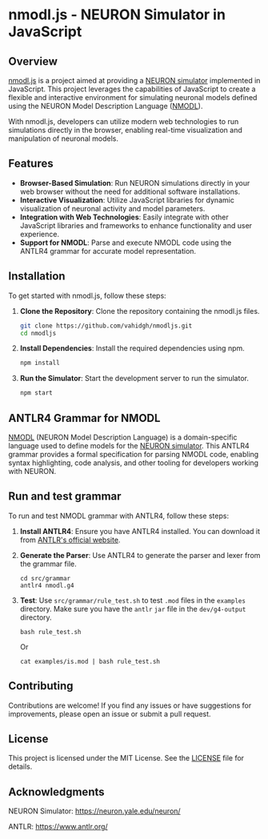 # nmodl.js - NEURON Simulator in JavaScript

## Overview

[nmodl.js](https://github.com/yourusername/nmodl.js) is a project aimed at providing a [NEURON simulator](http://neuron.yale.edu/neuron/)  implemented in JavaScript. This project leverages the capabilities of JavaScript to create a flexible and interactive environment for simulating neuronal models defined using the NEURON Model Description Language ([NMODL](https://www.neuron.yale.edu/neuron/static/docs/help/neuron/nmodl/nmodl.html)). 

With nmodl.js, developers can utilize modern web technologies to run simulations directly in the browser, enabling real-time visualization and manipulation of neuronal models.

## Features

- **Browser-Based Simulation**: Run NEURON simulations directly in your web browser without the need for additional software installations.
- **Interactive Visualization**: Utilize JavaScript libraries for dynamic visualization of neuronal activity and model parameters.
- **Integration with Web Technologies**: Easily integrate with other JavaScript libraries and frameworks to enhance functionality and user experience.
- **Support for NMODL**: Parse and execute NMODL code using the ANTLR4 grammar for accurate model representation.

## Installation

To get started with nmodl.js, follow these steps:

1. **Clone the Repository**: Clone the repository containing the nmodl.js files.

   ```bash
   git clone https://github.com/vahidgh/nmodljs.git
   cd nmodljs
   ```

2. **Install Dependencies**: Install the required dependencies using npm.
   
    ```bash
    npm install
    ```

3. **Run the Simulator**: Start the development server to run the simulator.

    ```bash
    npm start
    ```



## ANTLR4 Grammar for NMODL

[NMODL](https://www.neuron.yale.edu/neuron/static/docs/help/neuron/nmodl/nmodl.html) (NEURON Model Description Language) is a domain-specific language used to define models for the [NEURON simulator](http://neuron.yale.edu/neuron/). This ANTLR4 grammar provides a formal specification for parsing NMODL code, enabling syntax highlighting, code analysis, and other tooling for developers working with NEURON.


## Run and test grammar

To run and test NMODL grammar with ANTLR4, follow these steps:

1. **Install ANTLR4**: Ensure you have ANTLR4 installed. You can download it from [ANTLR's official website](https://www.antlr.org/download.html).

2. **Generate the Parser**: Use ANTLR4 to generate the parser and lexer from the grammar file.

   ```
   cd src/grammar
   antlr4 nmodl.g4
   ```

3. **Test**: Use `src/grammar/rule_test.sh` to test `.mod` files in the `examples` directory.
   Make sure you have the `antlr` `jar` file in the `dev/g4-output` directory.

   ```
   bash rule_test.sh
   ```
   Or
   ```
   cat examples/is.mod | bash rule_test.sh
   ```


## Contributing

Contributions are welcome! If you find any issues or have suggestions for improvements, please open an issue or submit a pull request.

## License

This project is licensed under the MIT License. See the [LICENSE](https://github.com/vahidgh/nmodljs/LICENSE) file for details.

## Acknowledgments

NEURON Simulator: https://neuron.yale.edu/neuron/

ANTLR: https://www.antlr.org/